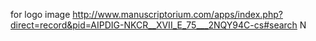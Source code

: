 for logo image http://www.manuscriptorium.com/apps/index.php?direct=record&pid=AIPDIG-NKCR__XVII_E_75___2NQY94C-cs#search
N
